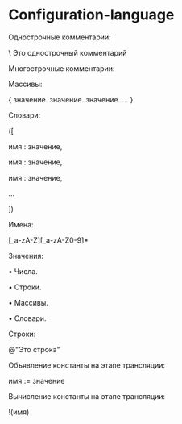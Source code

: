 # Configuration-language


Однострочные комментарии:

\ Это однострочный комментарий

Многострочные комментарии:

<!--

Это многострочный

комментарий

-->

Массивы:

{ значение. значение. значение. ... }

Словари:

([

 имя : значение,

 имя : значение,

 имя : значение,

 ...

])

Имена:

[_a-zA-Z][_a-zA-Z0-9]*

Значения:

• Числа.

• Строки.

• Массивы.

• Словари.

Строки:

@"Это строка"

Объявление константы на этапе трансляции:

имя := значение

Вычисление константы на этапе трансляции:

!(имя)